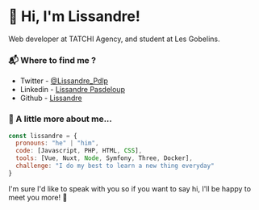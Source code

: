 # 🤙 Hi, I'm Lissandre!
Web developer at TATCHI Agency, and student at Les Gobelins.

### 📬 Where to find me ?
- Twitter - [@Lissandre_Pdlp](https://twitter.com/lissandre_pdlp)
- Linkedin - [Lissandre Pasdeloup](https://www.linkedin.com/in/lissandrepasdeloup)
- Github - [Lissandre](https://github.com/Lissandre)


### 🧠 A little more about me...  

```javascript
const lissandre = {
  pronouns: "he" | "him",
  code: [Javascript, PHP, HTML, CSS],
  tools: [Vue, Nuxt, Node, Symfony, Three, Docker],
  challenge: "I do my best to learn a new thing everyday"
}
```

I'm sure I'd like to speak with you so if you want to say hi, I'll be happy to meet you more! 🍺
